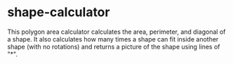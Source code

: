 # shape-calculator
This polygon area calculator calculates the area, perimeter, and diagonal of a shape.
It also calculates how many times a shape can fit inside another shape (with no rotations) and returns a picture of the shape using lines of "*".
